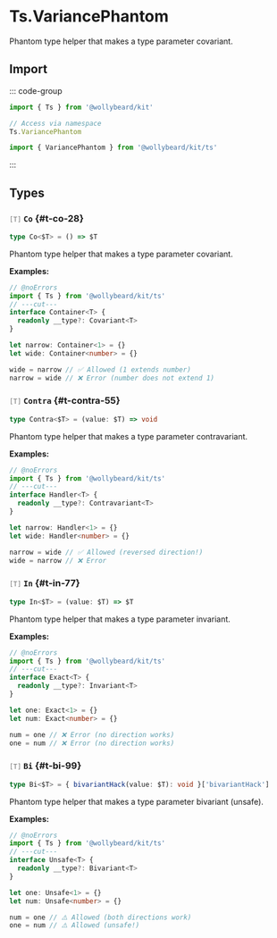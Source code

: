 # Ts.VariancePhantom

Phantom type helper that makes a type parameter covariant.

## Import

::: code-group

```typescript [Namespace]
import { Ts } from '@wollybeard/kit'

// Access via namespace
Ts.VariancePhantom
```

```typescript [Barrel]
import { VariancePhantom } from '@wollybeard/kit/ts'
```

:::

## Types

### <span style="opacity: 0.6; font-weight: normal; font-size: 0.85em;">`[T]`</span> `Co`<SourceLink inline href="https://github.com/jasonkuhrt/kit/blob/main/./src/utils/ts/variance-phantom.ts#L28" /> {#t-co-28}

```typescript
type Co<$T> = () => $T
```

Phantom type helper that makes a type parameter covariant.

**Examples:**

```typescript twoslash
// @noErrors
import { Ts } from '@wollybeard/kit/ts'
// ---cut---
interface Container<T> {
  readonly __type?: Covariant<T>
}

let narrow: Container<1> = {}
let wide: Container<number> = {}

wide = narrow // ✅ Allowed (1 extends number)
narrow = wide // ❌ Error (number does not extend 1)
```

### <span style="opacity: 0.6; font-weight: normal; font-size: 0.85em;">`[T]`</span> `Contra`<SourceLink inline href="https://github.com/jasonkuhrt/kit/blob/main/./src/utils/ts/variance-phantom.ts#L55" /> {#t-contra-55}

```typescript
type Contra<$T> = (value: $T) => void
```

Phantom type helper that makes a type parameter contravariant.

**Examples:**

```typescript twoslash
// @noErrors
import { Ts } from '@wollybeard/kit/ts'
// ---cut---
interface Handler<T> {
  readonly __type?: Contravariant<T>
}

let narrow: Handler<1> = {}
let wide: Handler<number> = {}

narrow = wide // ✅ Allowed (reversed direction!)
wide = narrow // ❌ Error
```

### <span style="opacity: 0.6; font-weight: normal; font-size: 0.85em;">`[T]`</span> `In`<SourceLink inline href="https://github.com/jasonkuhrt/kit/blob/main/./src/utils/ts/variance-phantom.ts#L77" /> {#t-in-77}

```typescript
type In<$T> = (value: $T) => $T
```

Phantom type helper that makes a type parameter invariant.

**Examples:**

```typescript twoslash
// @noErrors
import { Ts } from '@wollybeard/kit/ts'
// ---cut---
interface Exact<T> {
  readonly __type?: Invariant<T>
}

let one: Exact<1> = {}
let num: Exact<number> = {}

num = one // ❌ Error (no direction works)
one = num // ❌ Error (no direction works)
```

### <span style="opacity: 0.6; font-weight: normal; font-size: 0.85em;">`[T]`</span> `Bi`<SourceLink inline href="https://github.com/jasonkuhrt/kit/blob/main/./src/utils/ts/variance-phantom.ts#L99" /> {#t-bi-99}

```typescript
type Bi<$T> = { bivariantHack(value: $T): void }['bivariantHack']
```

Phantom type helper that makes a type parameter bivariant (unsafe).

**Examples:**

```typescript twoslash
// @noErrors
import { Ts } from '@wollybeard/kit/ts'
// ---cut---
interface Unsafe<T> {
  readonly __type?: Bivariant<T>
}

let one: Unsafe<1> = {}
let num: Unsafe<number> = {}

num = one // ⚠️ Allowed (both directions work)
one = num // ⚠️ Allowed (unsafe!)
```
